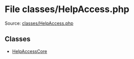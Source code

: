 File classes/HelpAccess.php
=========

Source: [classes/HelpAccess.php](https://github.com/PrestaShop/PrestaShop/blob/1.5.0.17/classes/HelpAccess.php)


Classes
-------

* [HelpAccessCore](class.HelpAccessCore.md)

